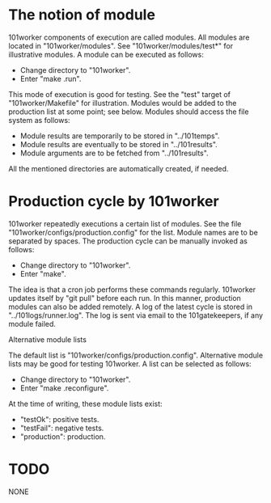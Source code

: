 # The notion of module

101worker components of execution are called modules.
All modules are located in "101worker/modules".
See "101worker/modules/test*" for illustrative modules.
A module <x> can be executed as follows:

* Change directory to "101worker".
* Enter "make <x>.run".

This mode of execution is good for testing.
See the "test" target of "101worker/Makefile" for illustration.
Modules would be added to the production list at some point; see below.
Modules should access the file system as follows:

* Module results are temporarily to be stored in "../101temps".
* Module results are eventually to be stored in "../101results".
* Module arguments are to be fetched from "../101results".

All the mentioned directories are automatically created, if needed.


# Production cycle by 101worker

101worker repeatedly executions a certain list of modules.
See the file "101worker/configs/production.config" for the list.
Module names are to be separated by spaces.
The production cycle can be manually invoked as follows:

* Change directory to "101worker".
* Enter "make".

The idea is that a cron job performs these commands regularly.
101worker updates itself by "git pull" before each run.
In this manner, production modules can also be added remotely.
A log of the latest cycle is stored in "../101logs/runner.log".
The log is sent via email to the 101gatekeepers, if any module failed.


Alternative module lists

The default list is "101worker/configs/production.config".
Alternative module lists may be good for testing 101worker.
A list <x> can be selected as follows:

* Change directory to "101worker".
* Enter "make <x>.reconfigure".

At the time of writing, these module lists <x> exist:

* "testOk": positive tests.
* "testFail": negative tests.
* "production": production.


# TODO

NONE
